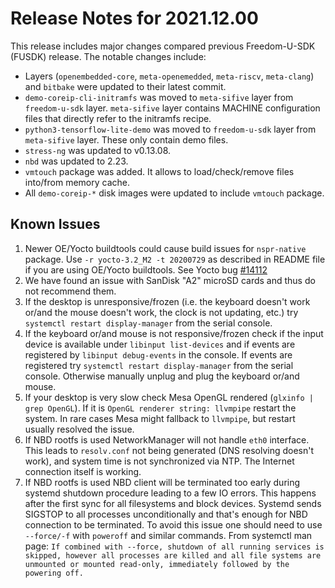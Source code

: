 # Release Notes for 2021.12.00

This release includes major changes compared previous Freedom-U-SDK (FUSDK) release. The notable changes include:

- Layers (`openembedded-core`, `meta-openemedded`, `meta-riscv`, `meta-clang`) and `bitbake` were updated to their latest commit.
- `demo-coreip-cli-initramfs` was moved to `meta-sifive` layer from `freedom-u-sdk` layer. `meta-sifive` layer contains MACHINE configuration files that directly refer to the initramfs recipe.
- `python3-tensorflow-lite-demo` was moved to `freedom-u-sdk` layer from `meta-sifive` layer. These only contain demo files.
- `stress-ng` was updated to v0.13.08.
- `nbd` was updated to 2.23.
- `vmtouch` package was added. It allows to load/check/remove files into/from memory cache.
- All `demo-coreip-*` disk images were updated to include `vmtouch` package.

## Known Issues

1. Newer OE/Yocto buildtools could cause build issues for `nspr-native` package. Use `-r yocto-3.2_M2 -t 20200729` as described in README file if you are using OE/Yocto buildtools. See Yocto bug [#14112](https://bugzilla.yoctoproject.org/show_bug.cgi?id=14112)
2. We have found an issue with SanDisk "A2" microSD cards and thus do not recommend them.
3. If the desktop is unresponsive/frozen (i.e. the keyboard doesn't work or/and the mouse doesn't work, the clock is not updating, etc.) try `systemctl restart display-manager` from the serial console.
4. If the keyboard or/and mouse is not responsive/frozen check if the input device is available under `libinput list-devices` and if events are registered by `libinput debug-events` in the console. If events are registered try `systemctl restart display-manager` from the serial console. Otherwise manually unplug and plug the keyboard or/and mouse.
5. If your desktop is very slow check Mesa OpenGL rendered (`glxinfo | grep OpenGL`). If it is `OpenGL renderer string: llvmpipe` restart the system. In rare cases Mesa might fallback to `llvmpipe`, but restart usually resolved the issue.
6. If NBD rootfs is used NetworkManager will not handle `eth0` interface. This leads to `resolv.conf` not being generated (DNS resolving doesn't work), and system time is not synchronized via NTP. The Internet connection itself is working.
7. If NBD rootfs is used NBD client will be terminated too early during systemd shutdown procedure leading to a few IO errors. This happens after the first sync  for all filesystems and block devices. Systemd sends SIGSTOP to all processes unconditionally and that's enough for NBD connection to be terminated. To avoid this issue one should need to use `--force/-f` with `poweroff` and similar commands. From systemctl man page: `If combined with --force, shutdown of all running services is skipped, however all processes are killed and all file systems are unmounted or mounted read-only, immediately followed by the powering off.`